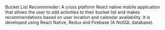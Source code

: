 Bucket List Recommneder: A cross platform React native mobile application that allows the user to add activities to their bucket list and makes recommendations based on user location and calendar availability. It is developed using React Native, Redux and Firebase (A NoSQL database).
